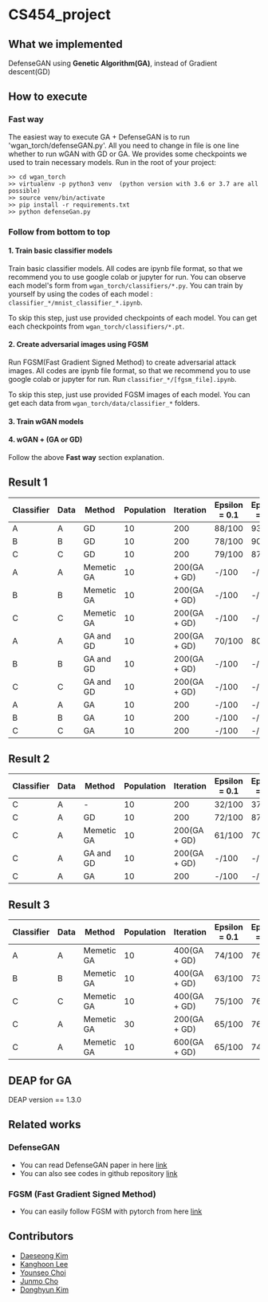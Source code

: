 # CS454_project

## What we implemented
DefenseGAN using **Genetic Algorithm(GA)**, instead of Gradient descent(GD)


## How to execute
### Fast way
The easiest way to execute GA + DefenseGAN is to run 'wgan_torch/defenseGAN.py'. All you need to change in file is one line whether to run wGAN with GD or GA. We provides some checkpoints we used to train necessary models. Run in the root of your project:
```
>> cd wgan_torch
>> virtualenv -p python3 venv  (python version with 3.6 or 3.7 are all possible)
>> source venv/bin/activate
>> pip install -r requirements.txt
>> python defenseGan.py
```


### Follow from bottom to top
#### 1. Train basic classifier models
Train basic classifier models. All codes are ipynb file format, so that we recommend you to use google colab or jupyter for run. You can observe each model's form from `wgan_torch/classifiers/*.py`. You can train by yourself by using the codes of each model : `classifier_*/mnist_classifier_*.ipynb`.

To skip this step, just use provided checkpoints of each model. You can get each checkpoints from `wgan_torch/classifiers/*.pt`.

#### 2. Create adversarial images using FGSM
Run FGSM(Fast Gradient Signed Method) to create adversarial attack images. All codes are ipynb file format, so that we recommend you to use google colab or jupyter for run. Run `classifier_*/[fgsm_file].ipynb`.

To skip this step, just use provided FGSM images of each model. You can get each data from `wgan_torch/data/classifier_*` folders.

#### 3. Train wGAN models


#### 4. wGAN + (GA or GD)
Follow the above **Fast way** section explanation.


## Result 1
| Classifier | Data | Method | Population | Iteration | Epsilon = 0.1 | Epsilon = 0.2 | Epsilon = 0.3 | Total |
| --- | --- | --- | --- | --- | --- | --- | --- | --- |
| A | A | GD | 10 | 200 | 88/100 | 93/100 | 89/100 | 90% |
| B | B | GD | 10 | 200 | 78/100 | 90/100 | 87/100 | 85% |
| C | C | GD | 10 | 200 | 79/100 | 87/100 | 86/100 | 84% |
| A | A | Memetic GA | 10 | 200(GA + GD) | -/100 | -/100 | -/100 | -% |
| B | B | Memetic GA | 10 | 200(GA + GD) | -/100 | -/100 | -/100 | -% |
| C | C | Memetic GA | 10 | 200(GA + GD) | -/100 | -/100 | -/100 | -% |
| A | A | GA and GD | 10 | 200(GA + GD) | 70/100 | 80/100 | 82/100 | 77.33% |
| B | B | GA and GD | 10 | 200(GA + GD) | -/100 | -/100 | -/100 | -% |
| C | C | GA and GD | 10 | 200(GA + GD) | -/100 | -/100 | -/100 | -% |
| A | A | GA | 10 | 200 | -/100 | -/100 | -/100 | -% |
| B | B | GA | 10 | 200 | -/100 | -/100 | -/100 | -% |
| C | C | GA | 10 | 200 | -/100 | -/100 | -/100 | -% |

## Result 2
| Classifier | Data | Method | Population | Iteration | Epsilon = 0.1 | Epsilon = 0.2 | Epsilon = 0.3 | Total |
| --- | --- | --- | --- | --- | --- | --- | --- | --- |
| C | A | - | 10 | 200 | 32/100 | 37/100 | 22/100 | 30.33% |
| C | A | GD | 10 | 200 | 72/100 | 87/100 | 86/100 | 81.67% |
| C | A | Memetic GA | 10 | 200(GA + GD) | 61/100 | 70/100 | 73/100 | 68% |
| C | A | GA and GD | 10 | 200(GA + GD) | -/100 | -/100 | -/100 | -% |
| C | A | GA | 10 | 200 | -/100 | -/100 | -/100 | -% |

## Result 3
| Classifier | Data | Method | Population | Iteration | Epsilon = 0.1 | Epsilon = 0.2 | Epsilon = 0.3 | Total |
| --- | --- | --- | --- | --- | --- | --- | --- | --- |
| A | A | Memetic GA | 10 | 400(GA + GD) | 74/100 | 76/100 | 81/100 | 77% |
| B | B | Memetic GA | 10 | 400(GA + GD) | 63/100 | 73/100 | 82/100 | 72.67% |
| C | C | Memetic GA | 10 | 400(GA + GD) | 75/100 | 76/100 | 77/100 | 76% |
| C | A | Memetic GA | 30 | 200(GA + GD) | 65/100 | 76/100 | 79/100 | 73.33% |
| C | A | Memetic GA | 10 | 600(GA + GD) | 65/100 | 74/100 | 76/100 | 71.67% |

## DEAP for GA
DEAP version == 1.3.0


## Related works
### DefenseGAN
- You can read DefenseGAN paper in here [link](https://arxiv.org/pdf/1805.06605.pdf)
- You can also see codes in github repository [link](https://github.com/kabkabm/defensegan)


### FGSM (Fast Gradient Signed Method)
- You can easily follow FGSM with pytorch from here [link](https://pytorch.org/tutorials/beginner/fgsm_tutorial.html)

## Contributors

- [Daeseong Kim](https://github.com/scvgoe)
- [Kanghoon Lee](https://github.com/leehoon7)
- [Younseo Choi](https://github.com/Choiyounseo)
- [Junmo Cho](https://github.com/junmokane)
- [Donghyun Kim](https://github.com/donghyun932)
